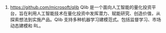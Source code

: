 


1. https://github.com/microsoft/qlib
Qlib 是一个面向人工智能的量化投资平台，旨在利用人工智能技术在量化投资中发挥潜力、赋能研究、创造价值，从探索想法到实施产品。Qlib 支持多种机器学习建模范式。包括监督学习、市场动态建模和 RL。